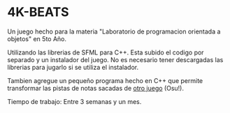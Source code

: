 # 4K-BEATS
Un juego hecho para la materia "Laboratorio de programacion orientada a objetos" en 5to Año.

Utilizando las librerias de SFML para C++. Esta subido el codigo por separado y un instalador del juego. No es necesario tener descargadas las librerias para jugarlo si se utiliza el instalador.

Tambien agregue un pequeño programa hecho en C++ que permite transformar las pistas de notas sacadas de [otro juego](https://osu.ppy.sh/home) (Osu!).

Tiempo de trabajo: Entre 3 semanas y un mes.

